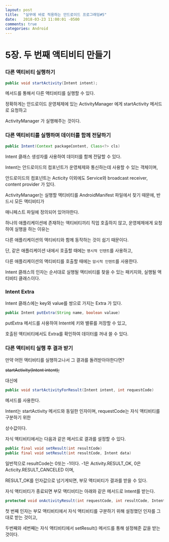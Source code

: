 ```yaml
---
layout: post
title:  "실무에 바로 적용하는 안드로이드 프로그래밍#5"
date:   2018-03-23 11:00:01 -0500
comments: true
categories: Android
---
```


# 5장. 두 번째 액티비티 만들기

### 다른 액티비티 실행하기
```Java
public void startActivity(Intent intent);
```
메서드를 통해서 다른 액티비티를 실행할 수 있다.

정확하게는 안드로이드 운영체제에 있는 ActivityManager 에게 startActivity 메서드로 요청하고

ActivityManager 가 실행해주는 것이다.

### 다른 액티비티를 실행하며 데이터를 함께 전달하기

```Java
public Intent(Context packageContent, Class<?> cls)
```
Intent 클래스 생성자를 사용하여 데이터를 함께 전달할 수 있다.

Intent는 안드로이드의 컴포넌트가 운영체제와 통신하는데 사용할 수 있는 객체이며,

안드로이드의 컴포넌트는 Acticity 이외에도 Service와 broadcast receiver, content provider 가 있다.

ActivityManager는 실행할 액티비티를 AndroidManifest 파일에서 찾기 때문에, 반드시 모든 액티비티가

매니페스트 파일에 정의되어 있어야한다.

하나의 애플리케이션에 존재하는 액티비티끼리 직업 호출하지 않고, 운영체제에게 요청하여 실행을 하는 이유는

다른 애플리케이션의 액티비티와 함께 동작하는 것이 쉽기 때문이다.

단, 같은 애플리케이션 내에서 호출할 때에는 `명시적 인텐트`를 사용하고,

다른 애플리케이션의 액티비티를 호출할 때에는 `암시적 인텐트`를 사용한다.

Intent 클래스의 인자는 순서대로 실행될 액티비티를 찾을 수 있는 패키지와, 실행될 액티비티 클래스이다.

### Intent Extra

Intent 클래스에는 key와 value를 쌍으로 가지는 Extra 가 있다.

```Java
public Intent putExtra(String name, boolean valaue)
```

putExtra 메서드를 사용하여 Intent에 키와 밸류를 저장할 수 있고,

호출된 액티비티에서도 Extra를 확인하여 데이터를 꺼내 쓸 수 있다.

### 다른 액티비티 실행 후 결과 받기

만약 어떤 액티비티를 실행하고나서 그 결과를 돌려받아야한다면?

~~startActivity(Intent intent);~~

대신에

```Java
public void startActivityForResult(Intent intent, int requestCode)
```
메서드를 사용한다.

Intent는 startActivity 메서드와 동일한 인자이며, requestCode는 자식 액티비티를 구분하기 위한

상수값이다.

자식 액티비티에서는 다음과 같은 메서드로 결과를 설정할 수 있다.

```Java
public final void setResult(int resultCode)
public final void setResult(int resultCode, Intent data)
```
일반적으로 resultCode는 0또는 -1이다. -1은 Activity.RESULT_OK, 0은 Acticity.RESULT_CANCELED 이며,

RESULT_OK를 인자값으로 넘기게되면, 부모 액티비티가 결과를 받을 수 있다.

자식 액티비티가 종료되면 부모 액티비티는 아래와 같은 메서드로 Intent를 받는다.

```Java
protected void onActivityResult(int requestCode, int resultCode, Intent data)
```
첫 번째 인자는 부모 액티비티에서 자식 액티비티를 구분하기 위해 설정했던 인자를 그대로 받는 것이고,

두번째와 세번째는 자식 액티비티에서 setResult() 메서드를 통해 설정해준 값을 받는 것이다.

